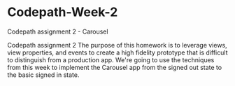 # Codepath-Week-2
Codepath assignment 2 - Carousel

Codepath assignment 2
The purpose of this homework is to leverage views, view properties, and events to create a high fidelity prototype that is difficult to distinguish from a production app. We're going to use the techniques from this week to implement the Carousel app from the signed out state to the basic signed in state.
